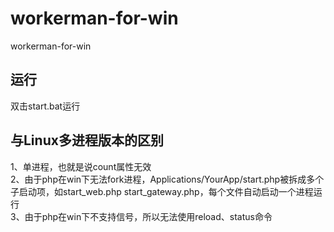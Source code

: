 # workerman-for-win
workerman-for-win
## 运行
双击start.bat运行

## 与Linux多进程版本的区别
1、单进程，也就是说count属性无效  
2、由于php在win下无法fork进程，Applications/YourApp/start.php被拆成多个子启动项，如start_web.php   start_gateway.php，每个文件自动启动一个进程运行  
3、由于php在win下不支持信号，所以无法使用reload、status命令  
